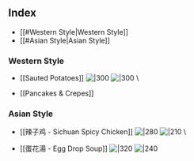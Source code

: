 ## Index
- [[#Western Style|Western Style]]
- [[#Asian Style|Asian Style]]

### Western Style

- [[Sauted Potatoes]]
![|300](https://i.imgur.com/vLVDg4E.jpeg) ![|300](https://i.imgur.com/oDgZTME.jpeg)
\
	
- [[Pancakes & Crepes]]

### Asian Style
- [[辣子鸡 - Sichuan Spicy Chicken]]
![|280](https://i.imgur.com/kORE7IN.jpeg) ![|210](https://i.imgur.com/mApKnVP.jpeg)
\
	
- [[蛋花湯 - Egg Drop Soup]]
![|320](https://i.imgur.com/3bJZIvl.jpeg) ![|240](https://i.imgur.com/GcP37sF.jpeg)